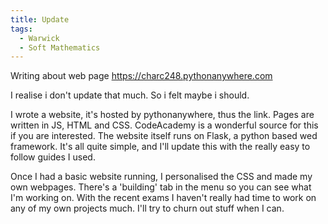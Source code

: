 ```yaml
---
title: Update
tags:
  - Warwick
  - Soft Mathematics
---
```

Writing about web page https://charc248.pythonanywhere.com

I realise i don't update that much. So i felt maybe i should.


I wrote a website, it's hosted by pythonanywhere, thus the link. Pages are written in JS, HTML and CSS. CodeAcademy is a wonderful source for this if you are interested. The website itself runs on Flask, a python based wed framework. It's all quite simple, and I'll update this with the really easy to follow guides I used.

Once I had a basic website running, I personalised the CSS and made my own webpages. There's a 'building' tab in the menu so you can see what I'm working on. With the recent exams I haven't really had time to work on any of my own projects much. I'll try to churn out stuff when I can.
